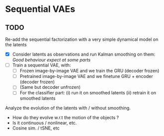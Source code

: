 # Sequential VAEs 

## TODO 
Re-add the sequential factorization with a very simple dynamical model on the latents
- [x] Consider latents as observations and run Kalman smoothing on them: *Good behaviour expect at some parts*
- [ ] Train a sequential VAE, with:
    - [ ] Frozen image-by-image VAE and we train the GRU (decoder frozen)
    - [ ] Pretrained image-by-image VAE and we finetune GRU + encoder (decoder frozen) 
    - [ ] (Same but decoder unfrozen)
    - [ ] For the classifier part: (i) run it on smoothed latents (ii) retrain it on smoothed latents

Analyze the evolution of the latents with / without smoothing.
- How do they evolve w.r.t the motion of the objects ? 
- Is it continuous / nonlinear, etc. 
- Cosine sim. / tSNE, etc 


